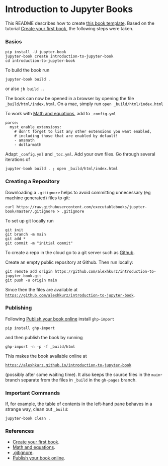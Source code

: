 # Introduction to Jupyter Books

This README describes how to create [this book template](https://alexhkurz.github.io/introduction-to-jupyter-book). Based on the tutorial [Create your first book](https://jupyterbook.org/en/stable/start/your-first-book.html), the following steps were taken.

### Basics

```
pip install -U jupyter-book
jupyter-book create introduction-to-jupyter-book
cd introduction-to-jupyter-book
```

To build the book run

```
jupyter-book build .
```

or also `jb build .`.

The book can now be opened in a browser by opening the file `_build/html/index.html`. On a mac, simply run `open _build/html/index.html`

To work with [Math and equations](https://jupyterbook.org/en/stable/content/math.html#math-and-equations), add to `_config.yml`

```
parse:
  myst_enable_extensions:
    # don't forget to list any other extensions you want enabled,
    # including those that are enabled by default!
    - amsmath
    - dollarmath
```

Adapt `_config.yml` and `_toc.yml`. Add your own files. Go through several iterations of 

```
jupyter-book build . ; open _build/html/index.html
```

### Creating a Repository

Downloading a `.gitignore` helps to avoid committing unnecessary (eg machine generated) files to git:

```
curl https://raw.githubusercontent.com/executablebooks/jupyter-book/master/.gitignore > .gitignore
```

To set up git locally run

```
git init
git branch -m main
git add *
git commit -m "initial commit"
```

To create a repo in the cloud go to a git server such as [Github](https://github.com/). 

Create an empty public repository at Github. Then run locally:

```
git remote add origin https://github.com/alexhkurz/introduction-to-jupyter-book.git
git push -u origin main
```

Since then the files are available at [`https://github.com/alexhkurz/introduction-to-jupyter-book`](https://github.com/alexhkurz/introduction-to-jupyter-book).


### Publishing

Following [Publish your book online](https://jupyterbook.org/en/stable/start/publish.html) install `ghp-import`

```
pip install ghp-import
```

and then publish the book by running

```
ghp-import -n -p -f _build/html
```

This makes the book available online at 

[`https://alexhkurz.github.io/introduction-to-jupyter-book`](https://alexhkurz.github.io/introduction-to-jupyter-book) 

(possibly after some waiting time). It also keeps the source files in the `main`-branch separate from the files in `_build` in the `gh-pages` branch.

### Important Commands

If, for example, the table of contents in the left-hand pane behaves in a strange way, clean out `_build`:

```
jupyter-book clean .
```

### References

- [Create your first book](https://jupyterbook.org/en/stable/start/your-first-book.html).
- [Math and equations](https://jupyterbook.org/en/stable/content/math.html#math-and-equations).
- [.gitignore](https://raw.githubusercontent.com/executablebooks/jupyter-book/master/.gitignore).
- [Publish your book online](https://jupyterbook.org/en/stable/start/publish.html).
